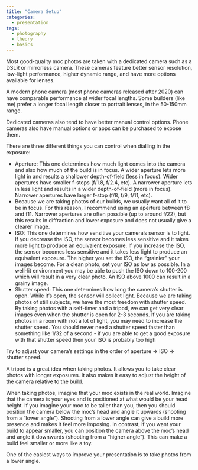 ```yaml
---
title: "Camera Setup"
categories:
  - presentation
tags:
  - photography
  - theory
  - basics
---
```


Most good-quality moc photos are taken with a dedicated camera such as a DSLR or mirrorless camera. These cameras feature better sensor resolution, low-light performance, higher dynamic range, and have more options available for lenses.

A modern phone camera (most phone cameras released after 2020) can have comparable performance at wider focal lengths. Some builders (like me) prefer a longer focal length closer to portrait lenses, in the 50-150mm range.

Dedicated cameras also tend to have better manual control options. Phone cameras also have manual options or apps can be purchased to expose them.

There are three different things you can control when dialling in the exposure:

- Aperture: This one determines how much light comes into the camera and also how much of the build is in focus. A wider aperture lets more light in and results a shallower depth-of-field (less in focus). Wider apertures have smaller f-stops (f/1.8, f/2.4, etc). A narrower aperture lets in less light and results in a wider depth-of-field (more in focus). Narrower apertures have larger f-stop (f/8, f/9, f/11, etc).
- Because we are taking photos of our builds, we usually want all of it to be in focus. For this reason, I recommend using an aperture between f8 and f11. Narrower apertures are often possible (up to around f/22), but this results in diffraction and lower exposure and does not usually give a clearer image.
- ISO: This one determines how sensitive your camera’s sensor is to light. If you decrease the ISO, the sensor becomes less sensitive and it takes more light to produce an equivalent exposure. If you increase the ISO, the sensor becomes less sensitive and it takes less light to produce an equivalent exposure. The higher you set the ISO, the “grainier” your images become. For a clean photo, set your ISO as low as possible. In a well-lit environment you may be able to push the ISO down to 100-200 which will result in a very clear photo. An ISO above 1000 can result in a grainy image.
- Shutter speed: This one determines how long the camera’s shutter is open. While it’s open, the sensor will collect light. Because we are taking photos of still subjects, we have the most freedom with shutter speed. By taking photos with a self-timer and a tripod, we can get very clear images even when the shutter is open for 2-3 seconds. If you are taking photos in a room with not a lot of light, you may need to increase the shutter speed. You should never need a shutter speed faster than something like 1/32 of a second - if you are able to get a good exposure with that shutter speed then your ISO is probably too high

Try to adjust your camera’s settings in the order of aperture -> ISO -> shutter speed.

A tripod is a great idea when taking photos. It allows you to take clear photos with longer exposures. It also makes it easy to adjust the height of the camera relative to the build.

When taking photos, imagine that your moc exists in the real world. Imagine that the camera is your eyes and is positioned at what would be your head height. If you imagine your moc to be taller than you, then you should position the camera below the moc’s head and angle it upwards (shooting from a “lower angle”). Shooting from a lower angle can give a build more presence and makes it feel more imposing. In contrast, if you want your build to appear smaller, you can position the camera above the moc’s head and angle it downwards (shooting from a “higher angle”). This can make a build feel smaller or more like a toy.

One of the easiest ways to improve your presentation is to take photos from a lower angle.
